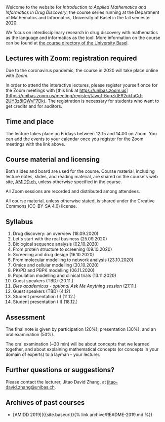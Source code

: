 Welcome to the website for *Introduction to Applied Mathematics and Informatics
In Drug Discovery*, the course series running at the Department of Mathematics
and Informatics, University of Basel in the fall semester 2020.

We focus on interdisciplinary research in drug discovery with mathematics as the
language and informatics as the tool. More information on the course can be
found at [the course directory of the University
Basel](https://vorlesungsverzeichnis.unibas.ch/de/recherche?id=251981).

## Lectures with Zoom: registration required

Due to the coronavirus pandemic, the course in 2020 will take place online with
*Zoom*.

In order to attend the interactive lectures, please register yourself once for
the Zoom meetings with
[this link at https://unibas.zoom.us](https://unibas.zoom.us/meeting/register/tJwof-6upzktE92okfuCd-2UY3z8iQWvF7Dk).
The registration is necessary for students who want to get credits and for
auditors.

## Time and place

The lecture takes place on Fridays between 12:15 and 14:00 on Zoom. You can add
the events to your calendar once you register for the Zoom meetings with the
link above.

## Course material and licensing

Both slides and board are used for the course. Course material, including
lecture notes, slides, and reading material, are shared on the course's web
site, [AMIDD.ch](http://amidd.ch), unless otherwise specified in the course.

All Zoom sessions are recorded and distributed among attendees.

All course material, unless otherwise stated, is shared under the Creative
Commons (CC-BY-SA 4.0) license.

## Syllabus

1. Drug discovery: an overview (18.09.2020)
2. Let's start with the real business (25.09.2020)
3. Biological sequence analysis (02.10.2020)
4. From protein structure to screening (09.10.2020)
5. Screening and drug design (16.10.2020)
6. From molecular modelling to network analysis (23.10.2020)
7. Omics and cellular modelling (30.10.2020)
9. PK/PD and PBPK modelling (06.11.2020)
9. Population modelling and clinical trials (13.11.2020)
10. Guest speakers (TBD) (20.11.)
11. *Dies academicus - optional Ask Me Anything session* (27.11.)
12. Guest speakers (TBD) (4.12)
13. Student presentation (I) (11.12.)
14. Student presentation (II) (18.12.)

## Assessment

The final note is given by participation (20%), presentation (30%), and an oral examination (50%).

The oral examination (~20 min) will be about concepts that we learned together, and about explaining mathematical concepts (or concepts in your domain of experts) to a layman - your lecturer.

## Further questions or suggestions?

Please contact the lecturer, Jitao David Zhang, at
[jitao-david.zhang@unibas.ch](mailto:jitao-david.zhang@unibas.ch).

## Archives of past courses

* [AMIDD 2019]({{site.baseurl}}{% link archive/README-2019.md %})

